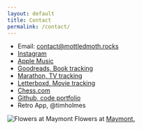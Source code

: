 ```yaml
---
layout: default
title: Contact
permalink: /contact/
---
```


* Email: <a href="mailto:contact@mottledmoth.rocks">contact@mottledmoth.rocks</a>
* [Instagram](https://www.instagram.com/tmthyhlms/)
* [Apple Music](https://music.apple.com/profile/timothyholmes)
* [Goodreads, Book tracking](https://www.goodreads.com/user/show/103225612-timothy-holmes)
* [Marathon, TV tracking](https://marathontv.app/profile/vMH3BJdBiNSaqkontO2Sb2Xunyd2)
* [Letterboxd, Movie tracking](https://boxd.it/18njB)
* [Chess.com](https://www.chess.com/member/mottledmoth)
* [Github, code portfolio](https://github.com/timothyholmes)
* Retro App, @timholmes

![Flowers at Maymont](/assets/images/flowers-at-maymont.JPG "Flowers at Maymont")
Flowers at [Maymont.](https://en.wikipedia.org/wiki/Maymont)